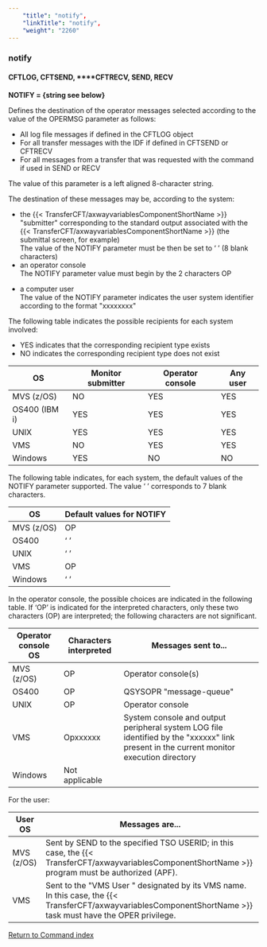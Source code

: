 ```yaml
---
    "title": "notify",
    "linkTitle": "notify",
    "weight": "2260"
---
```

<span id="notify"></span>

### notify

#### CFTLOG, CFTSEND, **<span id="notify_CFTRECV"></span>**CFTRECV, SEND, RECV

****NOTIFY = {string see
below}****

Defines the destination of the operator
messages selected according to the value of the OPERMSG parameter as follows:

- All
    log file messages if defined in the CFTLOG object
- For
    all transfer messages with the IDF if defined in CFTSEND or CFTRECV
- For
    all messages from a transfer that was requested with the command if used
    in SEND or RECV

The value of this parameter is a left aligned 8-character string.

The destination of these messages may be, according to the system:

- the
    {{< TransferCFT/axwayvariablesComponentShortName  >}} "submitter" corresponding to the standard
    output associated with the {{< TransferCFT/axwayvariablesComponentShortName  >}} (the submittal screen,
    for example)  
    The value of the NOTIFY parameter must be then be set to ‘ ’ (8 blank
    characters)
- an
    operator console  
    The NOTIFY parameter value must begin by the 2 characters OP

<!-- -->

- a computer
    user  
    The value of the NOTIFY parameter indicates the user system identifier
    according to the format "xxxxxxxx"

The following table indicates the possible recipients for each system
involved:

- YES indicates that the corresponding
    recipient type exists
- NO indicates the corresponding recipient
    type does not exist


| OS  | Monitor submitter  | Operator console  | Any user  |
| --- | --- | --- | --- |
| MVS (z/OS) | NO  | YES  | YES  |
| OS400 (IBM i) | YES  | YES  | YES  |
| UNIX  | YES  | YES  | YES  |
| VMS  | NO  | YES  | YES  |
| Windows | YES  | NO  | NO  |


The following table indicates, for each system, the default values of
the NOTIFY parameter supported. The value ‘ ’ corresponds to 7 blank characters.


| OS  | Default values for NOTIFY  |
| --- | --- |
| MVS (z/OS) | OP  |
| OS400  | ‘ ’  |
| UNIX  | ‘ ’  |
| VMS  | OP  |
| Windows | ‘ ’  |


In the operator console, the possible choices are indicated in
the following table. If ‘OP’ is indicated for the interpreted characters,
only these two characters (OP) are interpreted; the following characters
are not significant.


| Operator console OS | Characters interpreted  | Messages sent to... |
| --- | --- | --- |
| MVS (z/OS) | OP  | Operator console(s)  |
| OS400  | OP  | QSYSOPR &quot;message-queue&quot;  |
| UNIX  | OP  | Operator console  |
| VMS  | Opxxxxxx  | System console and output peripheral system LOG file identified by the &quot;xxxxxx&quot; link present in the current monitor execution directory  |
| Windows | Not applicable  |   |


For the user:


| User OS  | Messages are...  |
| --- | --- |
| MVS (z/OS) | Sent by SEND to the specified TSO USERID; in this case, the {{< TransferCFT/axwayvariablesComponentShortName  >}} program must be authorized (APF). |
| VMS | Sent to the &quot;VMS User &quot; designated by its VMS name. In this case, the {{< TransferCFT/axwayvariablesComponentShortName  >}} task must have the OPER privilege. |


[Return to Command index](../../)
